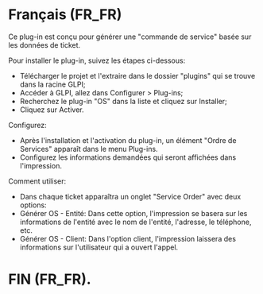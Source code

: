 # Français (FR_FR)

Ce plug-in est conçu pour générer une "commande de service" basée sur les données de ticket.

Pour installer le plug-in, suivez les étapes ci-dessous:

- Télécharger le projet et l'extraire dans le dossier "plugins" qui se trouve dans la racine GLPI;
- Accéder à GLPI, allez dans Configurer > Plug-ins;
- Recherchez le plug-in "OS" dans la liste et cliquez sur Installer;
- Cliquez sur Activer.

Configurez:

- Après l'installation et l'activation du plug-in, un élément "Ordre de Services" apparaît dans le menu Plug-ins.
- Configurez les informations demandées qui seront affichées dans l'impression.

Comment utiliser:

- Dans chaque ticket apparaîtra un onglet "Service Order" avec deux options:
- Générer OS - Entité: Dans cette option, l'impression se basera sur les informations de l'entité avec le nom de l'entité, l'adresse, le téléphone, etc.
- Générer OS - Client: Dans l'option client, l'impression laissera des informations sur l'utilisateur qui a ouvert l'appel.

# FIN (FR_FR).
